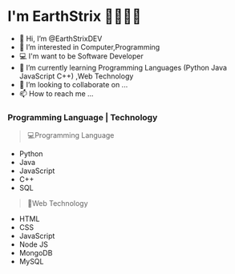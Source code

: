 # I'm EarthStrix 🤖🐶👨‍💻
- 👋 Hi, I’m @EarthStrixDEV
- 👀 I’m interested in Computer,Programming 
- 💻 I'm want to be Software Developer
- 🌱 I’m currently learning Programming Languages (Python Java JavaScript C++) ,Web Technology
- 💞️ I’m looking to collaborate on ...
- 📫 How to reach me ...

### Programming Language | Technology
> 💻Programming Language
- Python
- Java
- JavaScript
- C++
- SQL
> 📱Web Technology
- HTML 
- CSS
- JavaScript
- Node JS
- MongoDB
- MySQL

<!---
EarthStrixDEV/EarthStrixDEV is a ✨ special ✨ repository because its `README.md` (this file) appears on your GitHub profile.
You can click the Preview link to take a look at your changes.
--->
